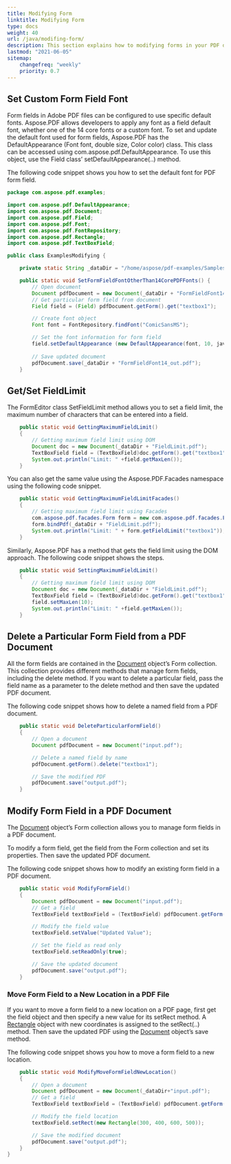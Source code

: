 ```yaml
---
title: Modifying Form
linktitle: Modifying Form
type: docs
weight: 40
url: /java/modifing-form/
description: This section explains how to modifying forms in your PDF document with Aspose.PDF for Java.
lastmod: "2021-06-05"
sitemap:
    changefreq: "weekly"
    priority: 0.7
---
```


## Set Custom Form Field Font

Form fields in Adobe PDF files can be configured to use specific default fonts. Aspose.PDF allows developers to apply any font as a field default font, whether one of the 14 core fonts or a custom font.
To set and update the default font used for form fields, Aspose.PDF has the DefaultAppearance (Font font, double size, Color color) class. This class can be accessed using com.aspose.pdf.DefaultAppearance. To use this object, use the Field class’ setDefaultAppearance(..) method.

The following code snippet shows you how to set the default font for PDF form field.

```java
package com.aspose.pdf.examples;

import com.aspose.pdf.DefaultAppearance;
import com.aspose.pdf.Document;
import com.aspose.pdf.Field;
import com.aspose.pdf.Font;
import com.aspose.pdf.FontRepository;
import com.aspose.pdf.Rectangle;
import com.aspose.pdf.TextBoxField;

public class ExamplesModifying {

    private static String _dataDir = "/home/aspose/pdf-examples/Samples/Forms/";

    public static void SetFormFieldFontOtherThan14CorePDFFonts() {
        // Open document
        Document pdfDocument = new Document(_dataDir + "FormFieldFont14.pdf");
        // Get particular form field from document
        Field field = (Field) pdfDocument.getForm().get("textbox1");

        // Create font object
        Font font = FontRepository.findFont("ComicSansMS");

        // Set the font information for form field
        field.setDefaultAppearance (new DefaultAppearance(font, 10, java.awt.Color.BLACK));
        
        // Save updated document
        pdfDocument.save(_dataDir + "FormFieldFont14_out.pdf");
    }
```

## Get/Set FieldLimit

The FormEditor class SetFieldLimit method allows you to set a field limit, the maximum number of characters that can be entered into a field.

```java
    public static void GettingMaximumFieldLimit()
    {
        // Getting maximum field limit using DOM
        Document doc = new Document(_dataDir + "FieldLimit.pdf");
        TextBoxField field = (TextBoxField)doc.getForm().get("textbox1");
        System.out.println("Limit: " +field.getMaxLen());
    }
```

You can also get the same value using the Aspose.PDF.Facades namespace using the following code snippet.

```java
    public static void GettingMaximumFieldLimitFacades()
    {
        // Getting maximum field limit using Facades
        com.aspose.pdf.facades.Form form = new com.aspose.pdf.facades.Form();
        form.bindPdf(_dataDir + "FieldLimit.pdf");
        System.out.println("Limit: " + form.getFieldLimit("textbox1"));
    }
```

Similarly, Aspose.PDF has a method that gets the field limit using the DOM approach. The following code snippet shows the steps.

```java
    public static void SettingMaximumFieldLimit()
    {
        // Getting maximum field limit using DOM
        Document doc = new Document(_dataDir + "FieldLimit.pdf");
        TextBoxField field = (TextBoxField)doc.getForm().get("textbox1");
        field.setMaxLen(10);
        System.out.println("Limit: " +field.getMaxLen());       
    }
```

## Delete a Particular Form Field from a PDF Document

All the form fields are contained in the [Document](https://apireference.aspose.com/java/pdf/com.aspose.pdf/Document) object’s Form collection. This collection provides different methods that manage form fields, including the delete method. If you want to delete a particular field, pass the field name as a parameter to the delete method and then save the updated PDF document.

The following code snippet shows how to delete a named field from a PDF document.

```java
    public static void DeleteParticularFormField()
    {    
        // Open a document
        Document pdfDocument = new Document("input.pdf");

        // Delete a named field by name
        pdfDocument.getForm().delete("textbox1");

        // Save the modified PDF
        pdfDocument.save("output.pdf");
    }
```

## Modify Form Field in a PDF Document

The [Document](https://apireference.aspose.com/java/pdf/com.aspose.pdf/Document) object’s Form collection allows you to manage form fields in a PDF document.

To modify a form field, get the field from the Form collection and set its properties. Then save the updated PDF document.

The following code snippet shows how to modify an existing form field in a PDF document.

```java
    public static void ModifyFormField()
    {
        Document pdfDocument = new Document("input.pdf");
        // Get a field
        TextBoxField textBoxField = (TextBoxField) pdfDocument.getForm().get("textbox1");

        // Modify the field value
        textBoxField.setValue("Updated Value");

        // Set the field as read only
        textBoxField.setReadOnly(true);

        // Save the updated document
        pdfDocument.save("output.pdf");
    }
```

### Move Form Field to a New Location in a PDF File

If you want to move a form field to a new location on a PDF page, first get the field object and then specify a new value for its setRect method. A [Rectangle](https://apireference.aspose.com/java/pdf/com.aspose.pdf/Rectangle) object with new coordinates is assigned to the setRect(..) method. Then save the updated PDF using the [Document](https://apireference.aspose.com/java/pdf/com.aspose.pdf/Document) object’s save method.

The following code snippet shows you how to move a form field to a new location.

```java
    public static void ModifyMoveFormFieldNewLocation()
    {    
        // Open a document
        Document pdfDocument = new Document(_dataDir+"input.pdf");
        // Get a field
        TextBoxField textBoxField = (TextBoxField) pdfDocument.getForm().get("textbox1");

        // Modify the field location
        textBoxField.setRect(new Rectangle(300, 400, 600, 500));

        // Save the modified document
        pdfDocument.save("output.pdf");
    }
}
```
